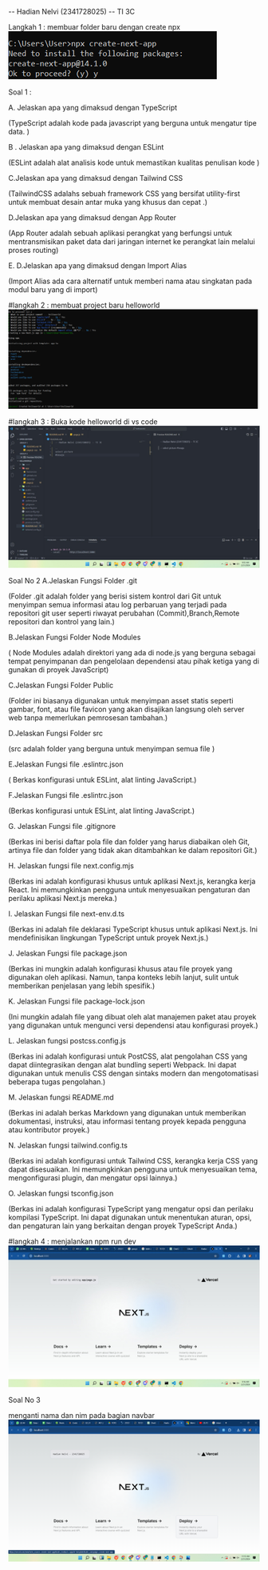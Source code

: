 -- Hadian Nelvi (2341728025) -- TI 3C

Langkah 1 : membuar folder baru dengan create npx
![gambar-pratikum](img/createnpx.png)

Soal 1 :

A. Jelaskan apa yang dimaksud dengan TypeScript

(TypeScript adalah kode pada javascript yang berguna untuk mengatur tipe data. )

B . Jelaskan apa yang dimaksud dengan ESLint

(ESLint adalah alat analisis kode untuk memastikan kualitas penulisan kode )

C.Jelaskan apa yang dimaksud dengan Tailwind CSS

(TailwindCSS adalahs sebuah framework CSS yang bersifat utility-first untuk membuat desain antar muka yang khusus dan cepat .)

D.Jelaskan apa yang dimaksud dengan App Router

(App Router adalah sebuah aplikasi perangkat yang berfungsi untuk mentransmisikan paket data dari jaringan internet  ke perangkat lain melalui proses routing)

E. D.Jelaskan apa yang dimaksud dengan Import Alias 

(Import Alias ada cara alternatif untuk memberi nama atau singkatan pada modul baru yang di import)



#langkah 2 : membuat project baru helloworld
![gambar-pratikum](img/createproject.png)

#langkah 3 : Buka kode helloworld di vs code
![gambar-pratikum](img/bukavscode.jpeg)

Soal No 2
A.Jelaskan Fungsi Folder .git

(Folder .git adalah folder yang berisi sistem kontrol dari Git untuk menyimpan semua informasi atau log perbaruan yang terjadi pada repositori git user seperti riwayat perubahan (Commit),Branch,Remote repositori dan kontrol yang lain.)

B.Jelaskan Fungsi Folder Node Modules

( Node Modules adalah direktori yang ada di node.js yang berguna sebagai tempat penyimpanan dan pengelolaan dependensi atau pihak ketiga yang di gunakan di proyek JavaScript)


C.Jelaskan Fungsi Folder Public

(Folder ini biasanya digunakan untuk menyimpan asset statis seperti gambar, font, atau file favicon yang akan disajikan langsung oleh server web tanpa memerlukan pemrosesan tambahan.)

D.Jelaskan Fungsi Folder src

(src adalah folder yang berguna untuk menyimpan semua file )

E.Jelaskan Fungsi file .eslintrc.json

( Berkas konfigurasi untuk ESLint, alat linting JavaScript.)

F.Jelaskan Fungsi file .eslintrc.json

(Berkas konfigurasi untuk ESLint, alat linting JavaScript.)

G. Jelaskan Fungsi file .gitignore

(Berkas ini berisi daftar pola file dan folder yang harus diabaikan oleh Git, artinya file dan folder yang tidak akan ditambahkan ke dalam repositori Git.)

H. Jelaskan fungsi file next.config.mjs

(Berkas ini adalah konfigurasi khusus untuk aplikasi Next.js, kerangka kerja React. Ini memungkinkan pengguna untuk menyesuaikan pengaturan dan perilaku aplikasi Next.js mereka.)

I. Jelaskan Fungsi file next-env.d.ts

(Berkas ini adalah file deklarasi TypeScript khusus untuk aplikasi Next.js. Ini mendefinisikan lingkungan TypeScript untuk proyek Next.js.)

J. Jelaskan Fungsi file package.json

(Berkas ini mungkin adalah konfigurasi khusus atau file proyek yang digunakan oleh aplikasi. Namun, tanpa konteks lebih lanjut, sulit untuk memberikan penjelasan yang lebih spesifik.)

K.  Jelaskan Fungsi file package-lock.json

(Ini mungkin adalah file yang dibuat oleh alat manajemen paket atau proyek yang digunakan untuk mengunci versi dependensi atau konfigurasi proyek.)

L. Jelaskan fungsi postcss.config.js

(Berkas ini adalah konfigurasi untuk PostCSS, alat pengolahan CSS yang dapat diintegrasikan dengan alat bundling seperti Webpack. Ini dapat digunakan untuk menulis CSS dengan sintaks modern dan mengotomatisasi beberapa tugas pengolahan.)

M. Jelaskan fungsi README.md

(Berkas ini adalah berkas Markdown yang digunakan untuk memberikan dokumentasi, instruksi, atau informasi tentang proyek kepada pengguna atau kontributor proyek.)


N. Jelaskan fungsi tailwind.config.ts

(Berkas ini adalah konfigurasi untuk Tailwind CSS, kerangka kerja CSS yang dapat disesuaikan. Ini memungkinkan pengguna untuk menyesuaikan tema, mengonfigurasi plugin, dan mengatur opsi lainnya.)

O. Jelaskan fungsi tsconfig.json

(Berkas ini adalah konfigurasi TypeScript yang mengatur opsi dan perilaku kompilasi TypeScript. Ini dapat digunakan untuk menentukan aturan, opsi, dan pengaturan lain yang berkaitan dengan proyek TypeScript Anda.)

#langkah 4 : menjalankan npm run dev
![gambar-pratikum](img/RunNpm.jpeg)

Soal No 3

 menganti nama dan nim pada bagian navbar
![gambar-pratikum](img/changengenavbar.PNG)

